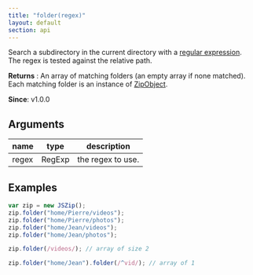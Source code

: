 ```yaml
---
title: "folder(regex)"
layout: default
section: api
---
```


Search a subdirectory in the current directory with a
[regular expression](https://developer.mozilla.org/en-US/docs/Web/JavaScript/Guide/Regular_Expressions).
The regex is tested against the relative path.

__Returns__ : An array of matching folders (an empty array if none matched).
Each matching folder is an instance of [ZipObject]({{site.baseurl}}/documentation/api_zipobject.php).

__Since__: v1.0.0

## Arguments

name  | type   | description
------|--------|------------
regex | RegExp | the regex to use.

## Examples

```js
var zip = new JSZip();
zip.folder("home/Pierre/videos");
zip.folder("home/Pierre/photos");
zip.folder("home/Jean/videos");
zip.folder("home/Jean/photos");

zip.folder(/videos/); // array of size 2

zip.folder("home/Jean").folder(/^vid/); // array of 1
```

